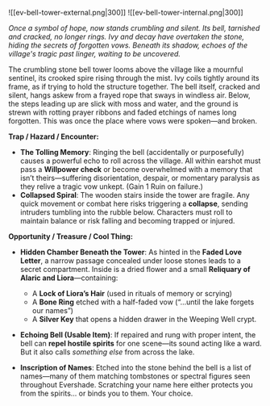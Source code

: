 ![[ev-bell-tower-external.png|300]]  ![[ev-bell-tower-internal.png|300]]

_Once a symbol of hope, now stands crumbling and silent. Its bell, tarnished and cracked, no longer rings. Ivy and decay have overtaken the stone, hiding the secrets of forgotten vows. Beneath its shadow, echoes of the village's tragic past linger, waiting to be uncovered._

The crumbling stone bell tower looms above the village like a mournful sentinel, its crooked spire rising through the mist. Ivy coils tightly around its frame, as if trying to hold the structure together. The bell itself, cracked and silent, hangs askew from a frayed rope that sways in windless air. Below, the steps leading up are slick with moss and water, and the ground is strewn with rotting prayer ribbons and faded etchings of names long forgotten. This was once the place where vows were spoken—and broken.

**Trap / Hazard / Encounter:**
- **The Tolling Memory**: Ringing the bell (accidentally or purposefully) causes a powerful echo to roll across the village. All within earshot must pass a **Willpower check** or become overwhelmed with a memory that isn’t theirs—suffering disorientation, despair, or momentary paralysis as they relive a tragic vow unkept. (Gain 1 Ruin on failure.)    
- **Collapsed Spiral**: The wooden stairs inside the tower are fragile. Any quick movement or combat here risks triggering a **collapse**, sending intruders tumbling into the rubble below. Characters must roll to maintain balance or risk falling and becoming trapped or injured.

**Opportunity / Treasure / Cool Thing:**
- **Hidden Chamber Beneath the Tower**: As hinted in the **Faded Love Letter**, a narrow passage concealed under loose stones leads to a secret compartment. Inside is a dried flower and a small **Reliquary of Alaric and Liora**—containing:    
    - A **Lock of Liora’s Hair** (used in rituals of memory or scrying)    
    - A **Bone Ring** etched with a half-faded vow (“...until the lake forgets our names”)    
    - A **Silver Key** that opens a hidden drawer in the Weeping Well crypt.
    
- **Echoing Bell (Usable Item)**: If repaired and rung with proper intent, the bell can **repel hostile spirits** for one scene—its sound acting like a ward. But it also calls _something else_ from across the lake.
- **Inscription of Names**: Etched into the stone behind the bell is a list of names—many of them matching tombstones or spectral figures seen throughout Evershade. Scratching your name here either protects you from the spirits… or binds you to them. Your choice.